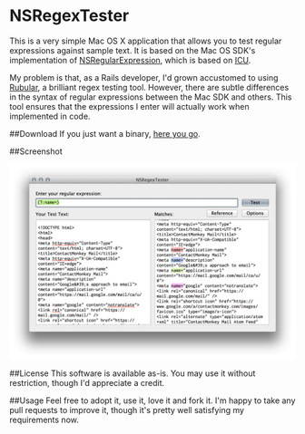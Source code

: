 NSRegexTester
=============

This is a very simple Mac OS X application that allows you to test regular expressions against sample text. It is based on the Mac OS SDK's implementation of [NSRegularExpression](https://developer.apple.com/library/mac/#documentation/Foundation/Reference/NSRegularExpression_Class/Reference/Reference.html), which is based on [ICU](http://site.icu-project.org). 

My problem is that, as a Rails developer, I'd grown accustomed to using [Rubular](http://www.rubular.com), a brilliant regex testing tool. However, there are subtle differences in the syntax of regular expressions between the Mac SDK and others. This tool ensures that the expressions I enter will actually work when implemented in code.

##Download
If you just want a binary, [here you go](https://github.com/aaronvegh/nsregextester/blob/00334d60179134e3573cb37cfb4fdb8cbe510c2e/NSRegexTester.zip?raw=true).

##Screenshot

<img src="./screenshot.png" />

##License
This software is available as-is. You may use it without restriction, though I'd appreciate a credit.

##Usage
Feel free to adopt it, use it, love it and fork it. I'm happy to take any pull requests to improve it, though it's pretty well satisfying my requirements now.
